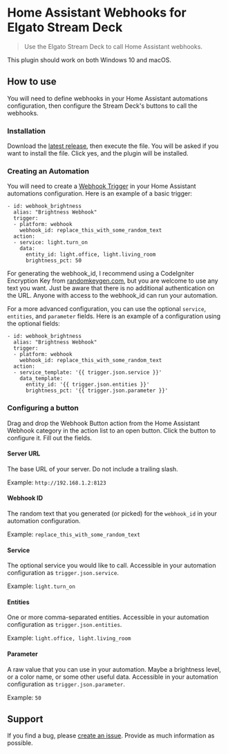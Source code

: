 # Home Assistant Webhooks for Elgato Stream Deck
> Use the Elgato Stream Deck to call Home Assistant webhooks.

This plugin should work on both Windows 10 and macOS.

## How to use

You will need to define webhooks in your Home Assistant automations configuration, then configure the Stream Deck's buttons to call the webhooks.

### Installation

Download the [latest release](https://github.com/hendricksond/streamdeck-homeassistant-webhook/releases/latest), then execute the file. You will be asked if you want to install the file. Click yes, and the plugin will be installed.

### Creating an Automation

You will need to create a [Webhook Trigger](https://www.home-assistant.io/docs/automation/trigger/#webhook-trigger) in your Home Assistant automations configuration. Here is an example of a basic trigger:

```
- id: webhook_brightness
  alias: "Brightness Webhook"
  trigger:
  - platform: webhook
    webhook_id: replace_this_with_some_random_text
  action:
  - service: light.turn_on
    data:
      entity_id: light.office, light.living_room
      brightness_pct: 50
```

For generating the webhook_id, I recommend using a CodeIgniter Encryption Key from [randomkeygen.com](https://randomkeygen.com/), but you are welcome to use any text you want. Just be aware that there is no additional authentication on the URL. Anyone with access to the webhook_id can run your automation.

For a more advanced configuration, you can use the optional `service`, `entities`, and `parameter` fields. Here is an example of a configuration using the optional fields:

```
- id: webhook_brightness
  alias: "Brightness Webhook"
  trigger:
  - platform: webhook
    webhook_id: replace_this_with_some_random_text
  action:
  - service_template: '{{ trigger.json.service }}'
    data_template:
      entity_id: '{{ trigger.json.entities }}'
      brightness_pct: '{{ trigger.json.parameter }}'
```

### Configuring a button

Drag and drop the Webhook Button action from the Home Assistant Webhook category in the action list to an open button. Click the button to configure it. Fill out the fields.

#### Server URL
The base URL of your server. Do not include a trailing slash.

Example: `http://192.168.1.2:8123`

#### Webhook ID
The random text that you generated (or picked) for the `webhook_id` in your automation configuration.

Example: `replace_this_with_some_random_text`

#### Service
The optional service you would like to call. Accessible in your automation configuration as `trigger.json.service`.

Example: `light.turn_on`

#### Entities
One or more comma-separated entities. Accessible in your automation configuration as `trigger.json.entities`.

Example: `light.office, light.living_room`

#### Parameter
A raw value that you can use in your automation. Maybe a brightness level, or a color name, or some other useful data. Accessible in your automation configuration as `trigger.json.parameter`.

Example: `50`

## Support

If you find a bug, please [create an issue](https://github.com/hendricksond/streamdeck-homeassistant-webhook/issues/new). Provide as much information as possible.
